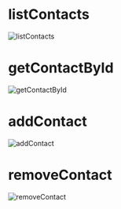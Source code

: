 # listContacts

![listContacts](https://ibb.co/hF4JmbM)

# getContactById

![getContactById](https://ibb.co/4S1VStx)

# addContact

![addContact](https://ibb.co/Gx3DRjF)

# removeContact

![removeContact](https://ibb.co/h757641)
